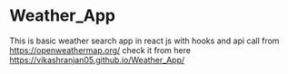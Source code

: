 # Weather_App
This is basic weather search app in react js with hooks and api call from https://openweathermap.org/
check it from here  https://vikashranjan05.github.io/Weather_App/
